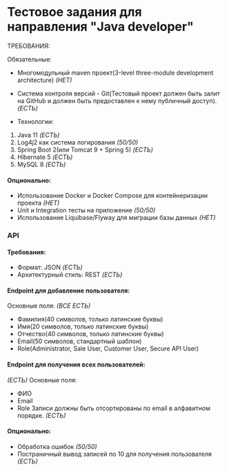 # Тестовое задания для направления "Java developer"
ТРЕБОВАНИЯ:

Обязательные:

* Многомодульный maven проект(3-level three-module development architecture) _(НЕТ)_
* Система контроля версий - Git(Тестовый проект должен быть залит на GitHub и должен быть предоставлен к нему публичный доступ). _(ЕСТЬ)_


* Технологии:
1. Java 11 _(ЕСТЬ)_
2. Log4j2 как система логирования _(50/50)_
3. Spring Boot 2(или Tomcat 9 + Spring 5) _(ЕСТЬ)_
4. Hibernate 5 _(ЕСТЬ)_
5. MySQL 8 _(ЕСТЬ)_

#### Опционально:
* Использование Docker и Docker Compose для контейнеризации проекта _(НЕТ)_
* Unit и Integration тесты на приложение _(50/50)_
* Использование Liquibase/Flyway для миграции базы данных _(НЕТ)_

### API
#### Требования:
* Формат: JSON _(ЕСТЬ)_
* Архитектурный стиль: REST _(ЕСТЬ)_


#### Endpoint для добавление пользователя:
Основные поля: _(ВСЕ ЕСТЬ)_
* Фамилия(40 символов, только латинские буквы)
* Имя(20 символов, только латинские буквы)
* Отчество(40 символов, только латинские буквы)
* Email(50 символов, стандартный шаблон)
* Role(Administrator, Sale User, Customer User, Secure API User)


#### Endpoint для получения всех пользователей:
_(ЕСТЬ)_
Основные поля:
* ФИО
* Email
* Role
Записи должны быть отсортированы по email в алфавитном порядке. _(ЕСТЬ)_

#### Опционально:
* Обработка ошибок _(50/50)_
* Постраничный вывод записей по 10 для получения пользователя _(ЕСТЬ)_